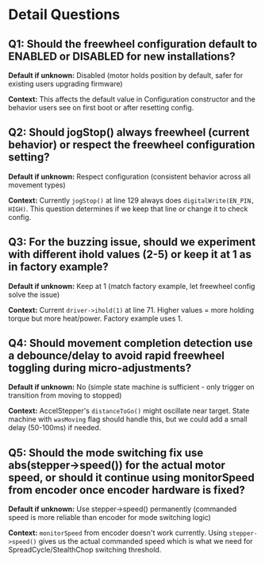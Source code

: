 # Detail Questions

## Q1: Should the freewheel configuration default to ENABLED or DISABLED for new installations?
**Default if unknown:** Disabled (motor holds position by default, safer for existing users upgrading firmware)

**Context:** This affects the default value in Configuration constructor and the behavior users see on first boot or after resetting config.

## Q2: Should jogStop() always freewheel (current behavior) or respect the freewheel configuration setting?
**Default if unknown:** Respect configuration (consistent behavior across all movement types)

**Context:** Currently `jogStop()` at line 129 always does `digitalWrite(EN_PIN, HIGH)`. This question determines if we keep that line or change it to check config.

## Q3: For the buzzing issue, should we experiment with different ihold values (2-5) or keep it at 1 as in factory example?
**Default if unknown:** Keep at 1 (match factory example, let freewheel config solve the issue)

**Context:** Current `driver->ihold(1)` at line 71. Higher values = more holding torque but more heat/power. Factory example uses 1.

## Q4: Should movement completion detection use a debounce/delay to avoid rapid freewheel toggling during micro-adjustments?
**Default if unknown:** No (simple state machine is sufficient - only trigger on transition from moving to stopped)

**Context:** AccelStepper's `distanceToGo()` might oscillate near target. State machine with `wasMoving` flag should handle this, but we could add a small delay (50-100ms) if needed.

## Q5: Should the mode switching fix use abs(stepper->speed()) for the actual motor speed, or should it continue using monitorSpeed from encoder once encoder hardware is fixed?
**Default if unknown:** Use stepper->speed() permanently (commanded speed is more reliable than encoder for mode switching logic)

**Context:** `monitorSpeed` from encoder doesn't work currently. Using `stepper->speed()` gives us the actual commanded speed which is what we need for SpreadCycle/StealthChop switching threshold.
